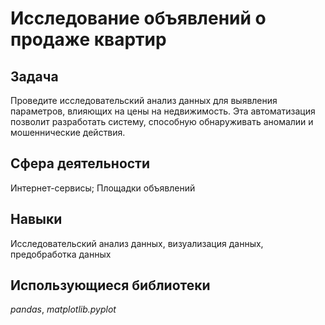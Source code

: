 # Исследование объявлений о продаже квартир


## Задача
Проведите исследовательский анализ данных для выявления параметров, влияющих на цены на недвижимость. Эта автоматизация позволит разработать систему, способную обнаруживать аномалии и мошеннические действия.

## Сфера деятельности
Интернет-сервисы; Площадки объявлений

## Навыки
Исследовательский анализ данных, визуализация данных, предобработка данных

## Использующиеся библиотеки
*pandas*, *matplotlib.pyplot*